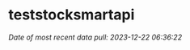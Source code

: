 
<!-- README.md is generated from README.Rmd. Please edit that file -->

# teststocksmartapi

*Date of most recent data pull: 2023-12-22 06:36:22*
